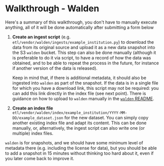 # Walkthrough - Walden

Here's a summary of this walkthrough, you don't have to manually execute anything, all of it will be done automatically after submitting a form below

1. **Create an ingest script** (e.g. `etl/vendor/walden/ingests/example_institution.py`) to download the data from its original source and upload it as a new data snapshot into the S3 `walden` bucket. This step can also be done manually (although it is preferable to do it via script, to have a record of how the data was obtained, and to be able to repeat the process in the future, for instance if another version of the data is released).

    Keep in mind that, if there is additional metadata, it should also be ingested into `walden` as part of the snapshot. If the data is in a single file for which you have a download link, this script may not be required: you can add this link directly in the index file (see next point). There is guidance on how to upload to `walden` manually in the [`walden` README](https://github.com/owid/walden#manually).

2. **Create an index file** `etl/vendor/walden/index/example_institution/YYYY-MM-DD/example_dataset.json` for the new dataset. You can simply copy another existing index file and adapt its content. This can be done manually, or, alternatively, the ingest script can also write one (or multiple) index files.


`walden` is for snapshots, and we should have some minimum level of metadata there (e.g. including the license for data), but you should be able to add a snapshot in 15 minutes without thinking too hard about it, even if you later come back to improve it.
